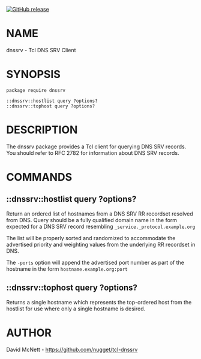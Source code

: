 [![GitHub
release](https://img.shields.io/github/release/nugget/tcl-dnssrv.svg)](https://github.com/nugget/tcl-dnssrv/releases)


# NAME

dnssrv - Tcl DNS SRV Client

# SYNOPSIS


````
package require dnssrv

::dnssrv::hostlist query ?options?
::dnssrv::tophost query ?options?
````

# DESCRIPTION

The dnssrv package provides a Tcl client for querying DNS SRV records.  You
should refer to RFC 2782 for information about DNS SRV records.

# COMMANDS

## ::dnssrv::hostlist query ?options?

Return an ordered list of hostnames from a DNS SRV RR recordset resolved
from DNS.  Query should be a fully qualified domain name in the form expected
for a DNS SRV record resembling `_service._protocol.example.org`

The list will be properly sorted and randomized to accommodate the advertised
priority and weighting values from the underlying RR recordset in DNS.

The `-ports` option will append the advertised port number as part of the hostname in the
form `hostname.example.org:port`

## ::dnssrv::tophost query ?options?

Returns a single hostname which represents the top-ordered host from the
hostlist for use where only a single hostname is desired.

# AUTHOR

David McNett - https://github.com/nugget/tcl-dnssrv
